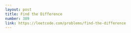 ```yaml
---
layout: post
title: Find the Difference
number: 389
link: https://leetcode.com/problems/find-the-difference
---
```

